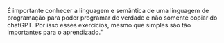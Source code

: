 É importante conhecer a linguagem e semântica de uma linguagem de programação para poder programar de verdade e não somente copiar do chatGPT.
Por isso esses exercícios, mesmo que simples são tão importantes para o aprendizado."
